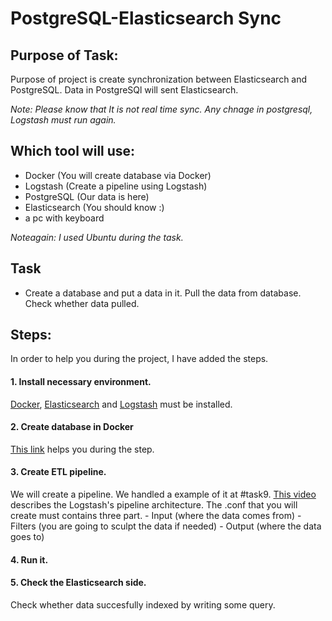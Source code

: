 # PostgreSQL-Elasticsearch Sync

## Purpose of Task:
Purpose of project is create synchronization between Elasticsearch and PostgreSQL. Data in PostgreSQl will sent Elasticsearch.

*_Note: Please know that It is not real time sync. Any chnage in postgresql, Logstash must run again._*

## Which tool will use:
* Docker (You will create database via Docker)
* Logstash (Create a pipeline using Logstash)
* PostgreSQL (Our data is here)
* Elasticsearch (You should know :)
* a pc with keyboard
  
*Noteagain: I used Ubuntu during the task.*

## Task 
* Create a database and put a data in it. Pull the data from database. Check whether data pulled.

## Steps:
In order to help you during the project, I have added the steps.

#### 1. Install necessary environment.

[Docker](https://docs.docker.com/engine/install/), [Elasticsearch](https://www.elastic.co/guide/en/elasticsearch/reference/current/install-elasticsearch.html) and  [Logstash](https://www.elastic.co/guide/en/logstash/current/installing-logstash.html) must be installed.

#### 2. Create database in Docker

[This link](https://dev.to/andre347/how-to-easily-create-a-postgres-database-in-docker-4moj) helps you during the step. 

#### 3. Create ETL pipeline.

We will create a pipeline. We handled a example of it at #task9.  [This video](https://www.youtube.com/watch?v=FPLHS9Pmgk0) describes the Logstash's pipeline architecture. The .conf that you will create must contains three part. 
      - Input (where the data comes from) 
      - Filters (you are going to sculpt the data if needed)
      - Output (where the data goes to)

#### 4. Run it.

#### 5. Check the Elasticsearch side.

Check whether data succesfully indexed by writing some query. 
















